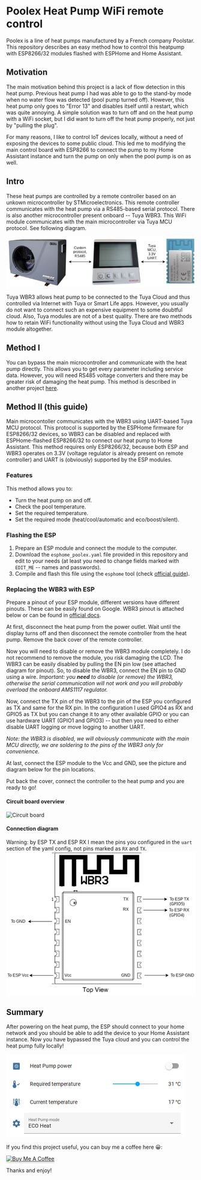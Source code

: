 # Poolex Heat Pump WiFi remote control
Poolex is a line of heat pumps manufactured by a French company Poolstar. This repository describes an easy method how to control this heatpump with ESP8266/32 modules flashed with ESPHome and Home Assistant.

## Motivation
The main motivation behind this project is a lack of flow detection in this heat pump. Previous heat pump I had was able to go to the stand-by mode when no water flow was detected (pool pump turned off). However, this heat pump only goes to "Error 13" and disables itself until a restart, which was quite annoying. A simple solution was to turn off and on the heat pump with a WiFi socket, but I did want to turn off the heat pump properly, not just by "pulling the plug". 

For many reasons, I like to control IoT devices locally, without a need of exposing the devices to some public cloud. This led me to modifying the main control board with ESP8266 to connect the pump to my Home Assistant instance and turn the pump on only when the pool pump is on as well.

## Intro
These heat pumps are controlled by a remote controller based on an unkown microcontroller by STMicroelectronics. This remote controller communicates with the heat pump via a RS485-based serial protocol. There is also another microcontroller present onboard -- Tuya WBR3. This WiFi module communicates with the main microcontroller via Tuya MCU protocol. See following diagram.

![Overview diagram](overview.png)

Tuya WBR3 allows heat pump to be connected to the Tuya Cloud and thus controlled via Internet with Tuya or Smart Life apps. However, you usually do not want to connect such an expensive equipment to some doubtful cloud. Also, Tuya modules are not of a best quality. There are two methods how to retain WiFi functionality without using the Tuya Cloud and WBR3 module altogether.

## Method I
You can bypass the main microcontroller and communicate with the heat pump directly. This allows you to get every parameter including service data. However, you will need RS485 voltage converters and there may be greater risk of damaging the heat pump. This method is described in another project [here](https://github.com/cribskip/esp8266_poolstar).

## Method II (this guide)
Main microcontoller communicates with the WBR3 using UART-based Tuya MCU protocol. This protocol is supported by the ESPHome firmware for ESP8266/32 devices, so WBR3 can be disabled and replaced with ESPHome-flashed ESP8266/32 to connect our heat pump to Home Assistant. This method requires only ESP8266/32, because both ESP and WBR3 operates on 3.3V (voltage regulator is already present on remote controller) and UART is (obviously) supported by the ESP modules.

### Features
This method allows you to:
- Turn the heat pump on and off.
- Check the pool temperature.
- Set the required temperature.
- Set the required mode (heat/cool/automatic and eco/boost/silent).

### Flashing the ESP
1. Prepare an ESP module and connect the module to the computer.
2. Download the `esphome_poolex.yaml` file provided in this repository and edit to your needs (at least you need to change fields marked with `EDIT_ME` -- names and passwords).
3. Compile and flash this file using the `esphome` tool (check [official guide](https://esphome.io/)).

### Replacing the WBR3 with ESP
Prepare a pinout of your ESP module, different versions have different pinouts. These can be easily found on Google. WBR3 pinout is attached below or can be found in [official docs](https://developer.tuya.com/en/docs/iot/wbr3-module-datasheet?id=K9dujs2k5nriy).

At first, disconnect the heat pump from the power outlet. Wait until the display turns off and then disconnect the remote controller from the heat pump. Remove the back cover of the remote controller.

Now you will need to disable or remove the WBR3 module completely. I do not recommend to remove the module, you risk damaging the LCD. The WBR3 can be easily disabled by pulling the EN pin low (see attached diagram for pinout). So, to disable the WBR3, connect the EN pin to GND using a wire. *Important: you **need** to disable (or remove) the WBR3, otherwise the serial communication will not work and you will probably overload the onboard AMS1117 regulator.*

Now, connect the TX pin of the WBR3 to the pin of the ESP you configured as TX and same for the RX pin. In the configuration I used GPIO4 as RX and GPIO5 as TX but you can change it to any other available GPIO or you can use hardware UART (GPIO1 and GPIO3) -- but then you need to either disable UART logging or move logging to another UART.

*Note: the WBR3 is disabled, we will obviously communicate with the main MCU directly, we are soldering to the pins of the WBR3 only for convenience.*

At last, connect the ESP module to the Vcc and GND, see the picture and diagram below for the pin locations.

Put back the cover, connect the controller to the heat pump and you are ready to go!

#### Circuit board overview
![Circuit board](controller.png)


#### Connection diagram
Warning: by ESP TX and ESP RX I mean the pins you configured in the `uart` section of the yaml config, not pins marked as `RX` and `TX`.
![Connection diagram](diagram.png)

## Summary
After powering on the heat pump, the ESP should connect to your home network and you should be able to add the device to your Home Assistant instance. Now you have bypassed the Tuya cloud and you can control the heat pump fully locally!

![Home Assistant screenshot](hass.png)

If you find this project useful, you can buy me a coffee here 😀:

<a href="https://www.buymeacoffee.com/andreondra" target="_blank"><img src="https://www.buymeacoffee.com/assets/img/custom_images/yellow_img.png" alt="Buy Me A Coffee" style="height: 41px !important;width: 174px !important;box-shadow: 0px 3px 2px 0px rgba(190, 190, 190, 0.5) !important;-webkit-box-shadow: 0px 3px 2px 0px rgba(190, 190, 190, 0.5) !important;" ></a>

Thanks and enjoy!